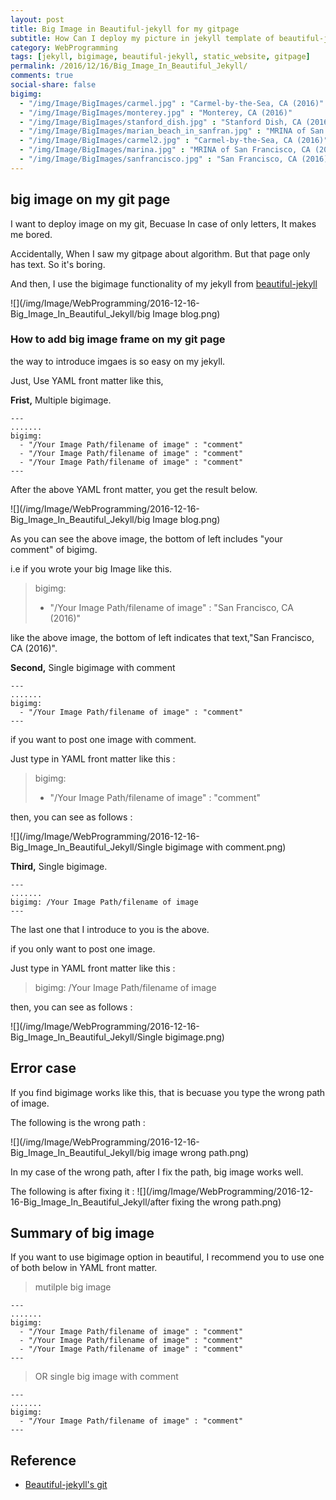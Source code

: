 ```yaml
---
layout: post
title: Big Image in Beautiful-jekyll for my gitpage
subtitle: How Can I deploy my picture in jekyll template of beautiful-jekyll ?
category: WebProgramming
tags: [jekyll, bigimage, beautiful-jekyll, static_website, gitpage]
permalink: /2016/12/16/Big_Image_In_Beautiful_Jekyll/
comments: true
social-share: false
bigimg: 
  - "/img/Image/BigImages/carmel.jpg" : "Carmel-by-the-Sea, CA (2016)"
  - "/img/Image/BigImages/monterey.jpg" : "Monterey, CA (2016)"
  - "/img/Image/BigImages/stanford_dish.jpg" : "Stanford Dish, CA (2016)"
  - "/img/Image/BigImages/marian_beach_in_sanfran.jpg" : "MRINA of San Francisco, CA (2016)"
  - "/img/Image/BigImages/carmel2.jpg" : "Carmel-by-the-Sea, CA (2016)"
  - "/img/Image/BigImages/marina.jpg" : "MRINA of San Francisco, CA (2016)"
  - "/img/Image/BigImages/sanfrancisco.jpg" : "San Francisco, CA (2016)"
---
```


## big image on my git page

  I want to deploy image on my git, Becuase In case of only letters, It makes me bored.
  
  Accidentally, When I saw my gitpage about algorithm. But that page only has text. So it's boring. 
  
  And then, I use the bigimage functionality of my jekyll from [beautiful-jekyll](https://github.com/daattali/beautiful-jekyll)
  
  ![](/img/Image/WebProgramming/2016-12-16-Big_Image_In_Beautiful_Jekyll/big Image blog.png)
  
### How to add big image frame on my git page

  the way to introduce imgaes is so easy on my jekyll. 
  
  Just, Use YAML front matter like this, 
  
  **Frist,** Multiple bigimage. 

```
---
.......
bigimg: 
  - "/Your Image Path/filename of image" : "comment"
  - "/Your Image Path/filename of image" : "comment"
  - "/Your Image Path/filename of image" : "comment"
---  
```
  
  After the above YAML front matter, you get the result below. 
  
  ![](/img/Image/WebProgramming/2016-12-16-Big_Image_In_Beautiful_Jekyll/big Image blog.png)

  As you can see the above image, the bottom of left includes "your comment" of bigimg.
  
  i.e if you wrote your big Image like this.
  
  > bigimg:  
  >   - "/Your Image Path/filename of image" : "San Francisco, CA (2016)"

  like the above image, the bottom of left indicates that text,"San Francisco, CA (2016)".
  

  **Second,** Single bigimage with comment
  
```
---
.......
bigimg: 
  - "/Your Image Path/filename of image" : "comment"
---  
``` 
  if you want to post one image with comment. 
  
  Just type in YAML front matter like this :
  
  > bigimg:    
  >   - "/Your Image Path/filename of image" : "comment"  
 
  then, you can see as follows :
  
  ![](/img/Image/WebProgramming/2016-12-16-Big_Image_In_Beautiful_Jekyll/Single bigimage with comment.png)
  
  **Third,** Single bigimage. 
  
```
---
.......
bigimg: /Your Image Path/filename of image
---  
```
  The last one that I introduce to you is the above. 
  
  if you only want to post one image.
  
  Just type in YAML front matter like this :
  
   > bigimg: /Your Image Path/filename of image  
 
  then, you can see as follows :
  
  ![](/img/Image/WebProgramming/2016-12-16-Big_Image_In_Beautiful_Jekyll/Single bigimage.png)
  
## Error case

  If you find bigimage works like this, that is becuase you type the wrong path of image.  
  
  The following is the wrong path :
  
  ![](/img/Image/WebProgramming/2016-12-16-Big_Image_In_Beautiful_Jekyll/big image wrong path.png)
  
  In my case of the wrong path, after I fix the path, big image works well. 
  
  The following is after fixing it :
  ![](/img/Image/WebProgramming/2016-12-16-Big_Image_In_Beautiful_Jekyll/after fixing the wrong path.png)
  
## Summary of big image 

  If you want to use bigimage option in beautiful, I recommend you to use one of both below in YAML front matter.

  > mutilple big image

```
---
.......
bigimg: 
  - "/Your Image Path/filename of image" : "comment"
  - "/Your Image Path/filename of image" : "comment"
  - "/Your Image Path/filename of image" : "comment"
---  
``` 
  
  > OR single big image with comment

```
---
.......
bigimg: 
  - "/Your Image Path/filename of image" : "comment"
---  
``` 
  
 
## Reference

 - [Beautiful-jekyll's git](https://github.com/daattali/beautiful-jekyll)
